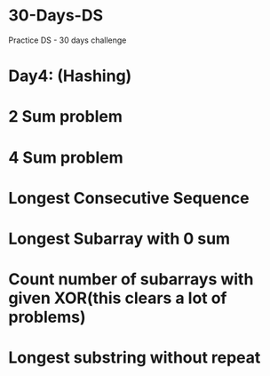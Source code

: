 # 30-Days-DS
Practice DS - 30 days challenge

# Day4: (Hashing)
# 2 Sum problem 
# 4 Sum problem 
# Longest Consecutive Sequence 
# Longest Subarray with 0 sum 
# Count number of subarrays with given XOR(this clears a lot of problems) 
# Longest substring without repeat 
